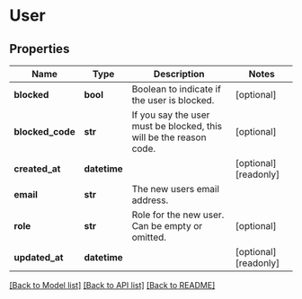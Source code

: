 # User

## Properties
Name | Type | Description | Notes
------------ | ------------- | ------------- | -------------
**blocked** | **bool** | Boolean to indicate if the user is blocked. | [optional] 
**blocked_code** | **str** | If you say the user must be blocked, this will be the reason code. | [optional] 
**created_at** | **datetime** |  | [optional] [readonly] 
**email** | **str** | The new users email address. | 
**role** | **str** | Role for the new user. Can be empty or omitted. | [optional] 
**updated_at** | **datetime** |  | [optional] [readonly] 

[[Back to Model list]](../README.md#documentation-for-models) [[Back to API list]](../README.md#documentation-for-api-endpoints) [[Back to README]](../README.md)



